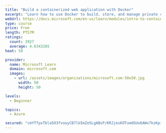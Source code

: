 ```yaml
---
title: "Build a containerized web application with Docker"
excerpt: "Learn how to use Docker to build, store, and manage private container images with the Azure Container Registry."
webUrl: https://docs.microsoft.com/en-us/learn/modules/intro-to-containers/
type: course
price: Free
length: PT57M
ratings:
  count: 3927
  average: 4.6343265
heat: 50

provider:
  name: Microsoft Learn
  domain: microsoft.com
  images:
    - url: /assets/images/organizations/microsoft.com-50x50.jpg
      width: 50
      height: 50

levels:
  - Beginner

topics:
  - Azure

secured: "cmYTfpxTbla5O3fvooyCB7lUImZe5LgABsP/KRJjesKOTumdGUo6AWx7kzKpiyYZVYXr7wbZBBGYAanx4EOnlHWIzL3aWG3mvqbee67TLNxKWyiVIcw8NwTduELeqWjPXaFwNagGJEL+SNgX6HjAOySn7msXr3p36u5DZGn+p4CA4Os67l0fBN+jJa/IsIdOjK0hZoARZ942wD5HEsOEJSLAat6RSsjeRgir62z3kjflnhCNNPpqCDCERNKfPIbWa1lcKJezr4sc6EgrzjqewO+ui2GyrcJtvphAcwjHhkS5drLoVsRyKi8wUMHKJIFvtLZS6Zz9EDWVfY2/uV4t9pMo+TIbBF3VJ9Kvwj2Mvu2tL/8fC5aWWO6jYWeFXlRw1H9pPkPHdSmLWN1dvmarBywlolGdYb3CJlmoa6QtJvI=;2Ust3mSdBLN0U+f7Vpsccg=="
---
```


